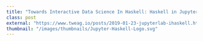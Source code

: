 ```yaml
---
title: "Towards Interactive Data Science In Haskell: Haskell in Jupyterlab"
class: post
external: "https://www.tweag.io/posts/2019-01-23-jupyterlab-ihaskell.html"
thumbnail: "/images/thumbnails/Jupyter-Haskell-Logo.svg"
---
```


